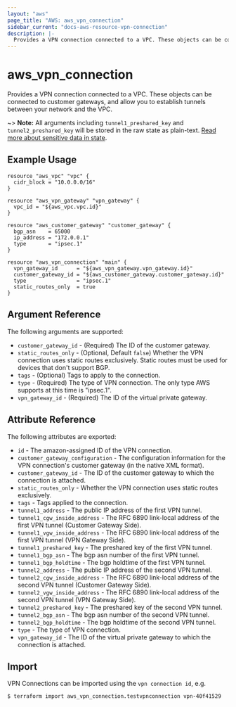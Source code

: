 ```yaml
---
layout: "aws"
page_title: "AWS: aws_vpn_connection"
sidebar_current: "docs-aws-resource-vpn-connection"
description: |-
  Provides a VPN connection connected to a VPC. These objects can be connected to customer gateways, and allow you to establish tunnels between your network and the VPC.
---
```


# aws\_vpn\_connection


Provides a VPN connection connected to a VPC. These objects can be connected to customer gateways, and allow you to establish tunnels between your network and the VPC.

~> **Note:** All arguments including `tunnel1_preshared_key` and `tunnel2_preshared_key` will be stored in the raw state as plain-text.
[Read more about sensitive data in state](/docs/state/sensitive-data.html).

## Example Usage

```hcl
resource "aws_vpc" "vpc" {
  cidr_block = "10.0.0.0/16"
}

resource "aws_vpn_gateway" "vpn_gateway" {
  vpc_id = "${aws_vpc.vpc.id}"
}

resource "aws_customer_gateway" "customer_gateway" {
  bgp_asn    = 65000
  ip_address = "172.0.0.1"
  type       = "ipsec.1"
}

resource "aws_vpn_connection" "main" {
  vpn_gateway_id      = "${aws_vpn_gateway.vpn_gateway.id}"
  customer_gateway_id = "${aws_customer_gateway.customer_gateway.id}"
  type                = "ipsec.1"
  static_routes_only  = true
}
```

## Argument Reference

The following arguments are supported:

* `customer_gateway_id` - (Required) The ID of the customer gateway.
* `static_routes_only` - (Optional, Default `false`) Whether the VPN connection uses static routes exclusively. Static routes must be used for devices that don't support BGP.
* `tags` - (Optional) Tags to apply to the connection.
* `type` - (Required) The type of VPN connection. The only type AWS supports at this time is "ipsec.1".
* `vpn_gateway_id` - (Required) The ID of the virtual private gateway.

## Attribute Reference

The following attributes are exported:

* `id` - The amazon-assigned ID of the VPN connection.
* `customer_gateway_configuration` - The configuration information for the VPN connection's customer gateway (in the native XML format).
* `customer_gateway_id` - The ID of the customer gateway to which the connection is attached.
* `static_routes_only` - Whether the VPN connection uses static routes exclusively.
* `tags` - Tags applied to the connection.
* `tunnel1_address` - The public IP address of the first VPN tunnel.
* `tunnel1_cgw_inside_address` - The RFC 6890 link-local address of the first VPN tunnel (Customer Gateway Side).
* `tunnel1_vgw_inside_address` - The RFC 6890 link-local address of the first VPN tunnel (VPN Gateway Side).
* `tunnel1_preshared_key` - The preshared key of the first VPN tunnel.
* `tunnel1_bgp_asn` - The bgp asn number of the first VPN tunnel.
* `tunnel1_bgp_holdtime` - The bgp holdtime of the first VPN tunnel.
* `tunnel2_address` - The public IP address of the second VPN tunnel.
* `tunnel2_cgw_inside_address` - The RFC 6890 link-local address of the second VPN tunnel (Customer Gateway Side).
* `tunnel2_vgw_inside_address` - The RFC 6890 link-local address of the second VPN tunnel (VPN Gateway Side).
* `tunnel2_preshared_key` - The preshared key of the second VPN tunnel.
* `tunnel2_bgp_asn` - The bgp asn number of the second VPN tunnel.
* `tunnel2_bgp_holdtime` - The bgp holdtime of the second VPN tunnel.
* `type` - The type of VPN connection.
* `vpn_gateway_id` - The ID of the virtual private gateway to which the connection is attached.


## Import

VPN Connections can be imported using the `vpn connection id`, e.g.

```
$ terraform import aws_vpn_connection.testvpnconnection vpn-40f41529
```